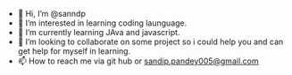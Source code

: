 - 👋 Hi, I’m @sanndp
- 👀 I’m interested in learning coding launguage.
- 🌱 I’m currently learning JAva and javascript.
- 💞️ I’m looking to collaborate on some project so i could help you and can get help for myself in learning.
- 📫 How to reach me via git hub or sandip.pandey005@gmail.com

<!---
sanndp/sanndp is a ✨ special ✨ repository because its `README.md` (this file) appears on your GitHub profile.
You can click the Preview link to take a look at your changes.
--->
